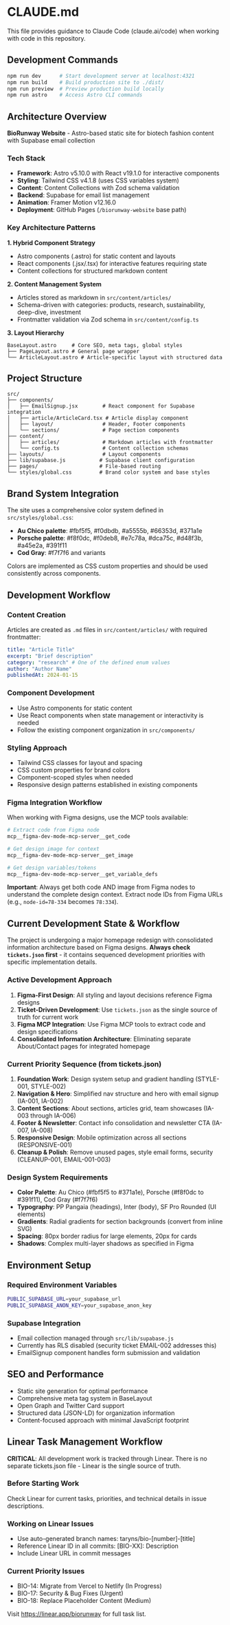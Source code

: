 # CLAUDE.md

This file provides guidance to Claude Code (claude.ai/code) when working with code in this repository.

## Development Commands

```bash
npm run dev      # Start development server at localhost:4321
npm run build    # Build production site to ./dist/
npm run preview  # Preview production build locally
npm run astro    # Access Astro CLI commands
```

## Architecture Overview

**BioRunway Website** - Astro-based static site for biotech fashion content with Supabase email collection

### Tech Stack
- **Framework**: Astro v5.10.0 with React v19.1.0 for interactive components
- **Styling**: Tailwind CSS v4.1.8 (uses CSS variables system)
- **Content**: Content Collections with Zod schema validation
- **Backend**: Supabase for email list management
- **Animation**: Framer Motion v12.16.0
- **Deployment**: GitHub Pages (`/biorunway-website` base path)

### Key Architecture Patterns

**1. Hybrid Component Strategy**
- Astro components (.astro) for static content and layouts
- React components (.jsx/.tsx) for interactive features requiring state
- Content collections for structured markdown content

**2. Content Management System**
- Articles stored as markdown in `src/content/articles/`
- Schema-driven with categories: products, research, sustainability, deep-dive, investment
- Frontmatter validation via Zod schema in `src/content/config.ts`

**3. Layout Hierarchy**
```
BaseLayout.astro     # Core SEO, meta tags, global styles
├── PageLayout.astro # General page wrapper
└── ArticleLayout.astro # Article-specific layout with structured data
```

## Project Structure

```
src/
├── components/
│   ├── EmailSignup.jsx        # React component for Supabase integration
│   ├── article/ArticleCard.tsx # Article display component
│   ├── layout/                # Header, Footer components
│   └── sections/              # Page section components
├── content/
│   ├── articles/              # Markdown articles with frontmatter
│   └── config.ts              # Content collection schemas
├── layouts/                   # Layout components
├── lib/supabase.js           # Supabase client configuration
├── pages/                    # File-based routing
└── styles/global.css         # Brand color system and base styles
```

## Brand System Integration

The site uses a comprehensive color system defined in `src/styles/global.css`:
- **Au Chico palette**: #fbf5f5, #f0dbdb, #a5555b, #66353d, #371a1e
- **Porsche palette**: #f8f0dc, #f0deb8, #e7c78a, #dca75c, #d48f3b, #a45e2a, #391f11  
- **Cod Gray**: #f7f7f6 and variants

Colors are implemented as CSS custom properties and should be used consistently across components.

## Development Workflow

### Content Creation
Articles are created as `.md` files in `src/content/articles/` with required frontmatter:
```yaml
title: "Article Title"
excerpt: "Brief description"
category: "research" # One of the defined enum values
author: "Author Name"
publishedAt: 2024-01-15
```

### Component Development
- Use Astro components for static content
- Use React components when state management or interactivity is needed
- Follow the existing component organization in `src/components/`

### Styling Approach
- Tailwind CSS classes for layout and spacing
- CSS custom properties for brand colors
- Component-scoped styles when needed
- Responsive design patterns established in existing components

### Figma Integration Workflow
When working with Figma designs, use the MCP tools available:
```bash
# Extract code from Figma node
mcp__figma-dev-mode-mcp-server__get_code

# Get design image for context
mcp__figma-dev-mode-mcp-server__get_image

# Get design variables/tokens
mcp__figma-dev-mode-mcp-server__get_variable_defs
```

**Important**: Always get both code AND image from Figma nodes to understand the complete design context. Extract node IDs from Figma URLs (e.g., `node-id=78-334` becomes `78:334`).

## Current Development State & Workflow

The project is undergoing a major homepage redesign with consolidated information architecture based on Figma designs. **Always check `tickets.json` first** - it contains sequenced development priorities with specific implementation details.

### Active Development Approach
1. **Figma-First Design**: All styling and layout decisions reference Figma designs
2. **Ticket-Driven Development**: Use `tickets.json` as the single source of truth for current work
3. **Figma MCP Integration**: Use Figma MCP tools to extract code and design specifications
4. **Consolidated Information Architecture**: Eliminating separate About/Contact pages for integrated homepage

### Current Priority Sequence (from tickets.json)
1. **Foundation Work**: Design system setup and gradient handling (STYLE-001, STYLE-002)
2. **Navigation & Hero**: Simplified nav structure and hero with email signup (IA-001, IA-002) 
3. **Content Sections**: About sections, articles grid, team showcases (IA-003 through IA-006)
4. **Footer & Newsletter**: Contact info consolidation and newsletter CTA (IA-007, IA-008)
5. **Responsive Design**: Mobile optimization across all sections (RESPONSIVE-001)
6. **Cleanup & Polish**: Remove unused pages, style email forms, security (CLEANUP-001, EMAIL-001-003)

### Design System Requirements
- **Color Palette**: Au Chico (#fbf5f5 to #371a1e), Porsche (#f8f0dc to #391f11), Cod Gray (#f7f7f6)
- **Typography**: PP Pangaia (headings), Inter (body), SF Pro Rounded (UI elements)
- **Gradients**: Radial gradients for section backgrounds (convert from inline SVG)
- **Spacing**: 80px border radius for large elements, 20px for cards
- **Shadows**: Complex multi-layer shadows as specified in Figma

## Environment Setup

### Required Environment Variables
```bash
PUBLIC_SUPABASE_URL=your_supabase_url
PUBLIC_SUPABASE_ANON_KEY=your_supabase_anon_key
```

### Supabase Integration
- Email collection managed through `src/lib/supabase.js`
- Currently has RLS disabled (security ticket EMAIL-002 addresses this)
- EmailSignup component handles form submission and validation

## SEO and Performance

- Static site generation for optimal performance
- Comprehensive meta tag system in BaseLayout
- Open Graph and Twitter Card support
- Structured data (JSON-LD) for organization information
- Content-focused approach with minimal JavaScript footprint

## Linear Task Management Workflow

**CRITICAL**: All development work is tracked through Linear. There is no separate tickets.json file - Linear is the single source of truth.

### Before Starting Work
Check Linear for current tasks, priorities, and technical details in issue descriptions.

### Working on Linear Issues
- Use auto-generated branch names: taryns/bio-[number]-[title]
- Reference Linear ID in all commits: [BIO-XX]: Description
- Include Linear URL in commit messages

### Current Priority Issues
- BIO-14: Migrate from Vercel to Netlify (In Progress)
- BIO-17: Security & Bug Fixes (Urgent)
- BIO-18: Replace Placeholder Content (Medium)

Visit https://linear.app/biorunway for full task list.